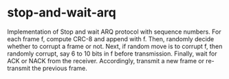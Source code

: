 # stop-and-wait-arq
Implementation of Stop and wait ARQ protocol with sequence numbers. For each frame f, compute CRC-8 and append with f. Then, randomly decide whether to corrupt a frame or not. Next, if random move is to corrupt f, then randomly corrupt, say 6 to 10 bits in f before transmission. Finally, wait for ACK or NACK from the receiver. Accordingly, transmit a new frame or re-transmit the previous frame.
